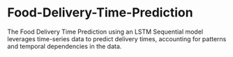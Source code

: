 # Food-Delivery-Time-Prediction
The Food Delivery Time Prediction using an LSTM Sequential model leverages time-series data to predict delivery times, accounting for patterns and temporal dependencies in the data.
